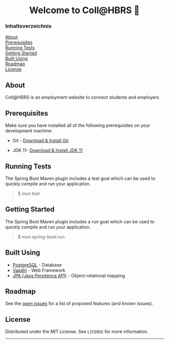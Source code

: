 <h1 align="center">Welcome to Coll@HBRS 👋</h1>

### Inhaltsverzeichnis

[About](#about)<br>
[Prerequisites](#prerequisites)<br>
[Running Tests](#running_tests)<br>
[Getting Started](#getting_started)<br>
[Built Using](#built_using)<br>
[Roadmap](#roadmap)<br>
[License](#license)<br>

## About <a name = "about"></a>
Coll@HBRS is an employment website to connect students and employers

## Prerequisites <a name = "prerequisites"></a>
Make sure you have installed all of the following prerequisites on your development machine:
* Git - [Download & Install Git](https://git-scm.com/downloads).
+ JDK 11- [Download & Install JDK 11](https://openjdk.java.net/projects/jdk/11/)


## Running Tests <a name = "running_tests"></a>
The Spring Boot Maven plugin includes a test goal which can be used to quickly compile and run your application.
>$ mvn test

## Getting Started <a name = "getting_started"></a>
The Spring Boot Maven plugin includes a run goal which can be used to quickly compile and run your application. 
>$ mvn spring-boot:run

##  Built Using <a name = "built_using"></a>

- [PostgreSQL](https://www.postgresql.org/) - Database
- [Vaadin](https://vaadin.com/) - Web Framework
- [JPA (Java Persitence API)](https://vaadin.com/) - Object-relational mapping



## Roadmap  <a name = "roadmap"></a>

See the [open issues](https://gitlab.unige.ch/Joakim.Tutt/Best-README-Template/-/issues) for a list of proposed features (and known issues).



## License <a name = "license"></a>

Distributed under the MIT License. See `LICENSE` for more information.






***

